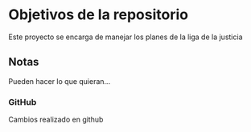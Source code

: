 # Objetivos de la repositorio

Este proyecto se encarga de manejar los planes de la liga de la justicia


## Notas
Pueden hacer lo que quieran...

### GitHub
Cambios realizado en github
